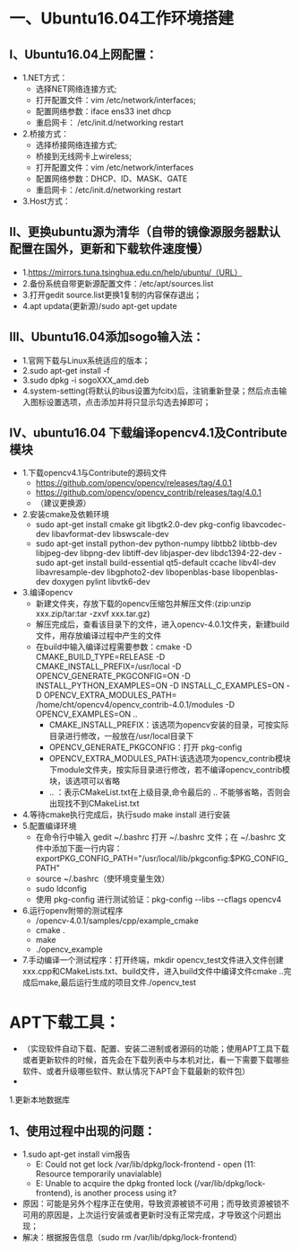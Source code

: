# 一、Ubuntu16.04工作环境搭建

## I、Ubuntu16.04上网配置：  
  - 1.NET方式： 
    - 选择NET网络连接方式;    
    - 打开配置文件：vim /etc/network/interfaces;      
    - 配置网络参数：iface ens33 inet dhcp    
    - 重启网卡： /etc/init.d/networking restart    
  - 2.桥接方式：
    - 选择桥接网络连接方式;  
    - 桥接到无线网卡上wireless;  
    - 打开配置文件：vim /etc/network/interfaces    
    - 配置网络参数：DHCP、ID、MASK、GATE    
    - 重启网卡：/etc/init.d/networking restart    
  - 3.Host方式：
  
## II、更换ubuntu源为清华（自带的镜像源服务器默认配置在国外，更新和下载软件速度慢）  
  - 1.https://mirrors.tuna.tsinghua.edu.cn/help/ubuntu/（URL）  
  - 2.备份系统自带更新源配置文件：/etc/apt/sources.list  
  - 3.打开gedit  source.list更换1复制的内容保存退出；  
  - 4.apt updata(更新源)/sudo apt-get update     
  
## III、Ubuntu16.04添加sogo输入法：  
  - 1.官网下载与Linux系统适应的版本；    
  - 2.sudo apt-get install -f  
  - 3.sudo dpkg -i sogoXXX_amd.deb  
  - 4.system-setting(将默认的ibus设置为fcitx)后，注销重新登录；然后点击输入图标设置选项，点击添加并将只显示勾选去掉即可；  
  
## IV、ubuntu16.04 下载编译opencv4.1及Contribute 模块  
  - 1.下载opencv4.1与Contribute的源码文件  
    - https://github.com/opencv/opencv/releases/tag/4.0.1  
    - https://github.com/opencv/opencv_contrib/releases/tag/4.0.1  
    - （建议更换源）
  - 2.安装cmake及依赖环境  
    - sudo apt-get install cmake git libgtk2.0-dev pkg-config libavcodec-dev libavformat-dev libswscale-dev  
    - sudo apt-get install python-dev python-numpy libtbb2 libtbb-dev libjpeg-dev libpng-dev libtiff-dev libjasper-dev libdc1394-22-dev     - sudo apt-get install build-essential qt5-default ccache libv4l-dev libavresample-dev libgphoto2-dev libopenblas-base libopenblas-dev doxygen pylint libvtk6-dev  
  - 3.编译opencv  
    - 新建文件夹，存放下载的opencv压缩包并解压文件:(zip:unzip xxx.zip/tar:tar -zxvf xxx.tar.gz)  
    - 解压完成后，查看该目录下的文件，进入opencv-4.0.1文件夹，新建build文件，用存放编译过程中产生的文件  
    - 在build中输入编译过程需要参数：cmake -D CMAKE_BUILD_TYPE=RELEASE -D CMAKE_INSTALL_PREFIX=/usr/local -D OPENCV_GENERATE_PKGCONFIG=ON -D INSTALL_PYTHON_EXAMPLES=ON -D INSTALL_C_EXAMPLES=ON -D OPENCV_EXTRA_MODULES_PATH= /home/cht/opencv4/opencv_contrib-4.0.1/modules -D OPENCV_EXAMPLES=ON ..
      - CMAKE_INSTALL_PREFIX：该选项为opencv安装的目录，可按实际目录进行修改，一般放在/usr/local目录下
      - OPENCV_GENERATE_PKGCONFIG：打开 pkg-config  
      - OPENCV_EXTRA_MODULES_PATH:该选选项为opencv_contrib模块下module文件夹，按实际目录进行修改，若不编译opencv_contrib模块，该选项可以省略
      - .. ：表示CMakeList.txt在上级目录,命令最后的 .. 不能够省略，否则会出现找不到CMakeList.txt  
  - 4.等待cmake执行完成后，执行sudo make install 进行安装  
  - 5.配置编译环境  
    - 在命令行中输入 gedit ~/.bashrc 打开 ~/.bashrc 文件；在 ~/.bashrc 文件中添加下面一行内容：  
    exportPKG_CONFIG_PATH="/usr/local/lib/pkgconfig:$PKG_CONFIG_PATH"  
    - source ~/.bashrc（使环境变量生效）  
    - sudo ldconfig  
    - 使用 pkg-config 进行测试验证：pkg-config --libs --cflags opencv4  
  - 6.运行openv附带的测试程序  
    - /opencv-4.0.1/samples/cpp/example_cmake   
    - cmake .  
    - make  
    - ./opencv_example  
  - 7.手动编译一个测试程序：打开终端，mkdir opencv_test文件进入文件创建xxx.cpp和CMakeLists.txt、build文件，进入build文件中编译文件cmake ..完成后make,最后运行生成的项目文件./opencv_test  
    
    
    

# APT下载工具：  
  - （实现软件自动下载、配置、安装二进制或者源码的功能；使用APT工具下载或者更新软件的时候，首先会在下载列表中与本机对比，看一下需要下载哪些软件、或者升级哪些软件、默认情况下APT会下载最新的软件包）
  - 
  1.更新本地数据库
  
## 1、使用过程中出现的问题：  
  - 1.sudo apt-get install vim报告  
    - E: Could not get lock /var/lib/dpkg/lock-frontend - open (11: Resource temporarily unavialable)  
    - E: Unable to acquire the dpkg fronted lock (/var/lib/dpkg/lock-frontend), is another process using it?  
 - 原因：可能是另外个程序正在使用，导致资源被锁不可用；而导致资源被锁不可用的原因是，上次运行安装或者更新时没有正常完成，才导致这个问题出现；  
 - 解决：根据报告信息（sudo rm /var/lib/dpkg/lock-frontend）  
